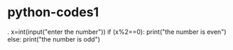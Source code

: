 # python-codes1
. x=int(input("enter the number"))
if (x%2==0):
    print("the number is even")
else:
    print("the number is odd")

